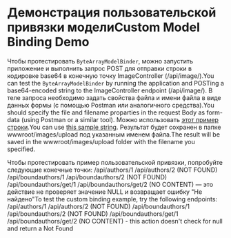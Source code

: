 # <a name="custom-model-binding-demo"></a><span data-ttu-id="047dd-101">Демонстрация пользовательской привязки модели</span><span class="sxs-lookup"><span data-stu-id="047dd-101">Custom Model Binding Demo</span></span>

<span data-ttu-id="047dd-102">Чтобы протестировать `ByteArrayModelBinder`, можно запустить приложение и выполнить запрос POST для отправки строки в кодировке base64 в конечную точку ImageController (/api/image/).</span><span class="sxs-lookup"><span data-stu-id="047dd-102">You can test the `ByteArrayModelBinder` by running the application and POSTing a base64-encoded string to the ImageController endpoint (/api/image/).</span></span> <span data-ttu-id="047dd-103">В теле запроса необходимо задать свойства файла и имени файла в виде данных формы (с помощью Postman или аналогичного средства).</span><span class="sxs-lookup"><span data-stu-id="047dd-103">You should specify the file and filename proparties in the request Body as form-data (using Postman or a similar tool).</span></span> <span data-ttu-id="047dd-104">Можно использовать [этот пример строки](Base64String.txt).</span><span class="sxs-lookup"><span data-stu-id="047dd-104">You can use [this sample string](Base64String.txt).</span></span> <span data-ttu-id="047dd-105">Результат будет сохранен в папке wwwroot/images/upload под указанным именем файла.</span><span class="sxs-lookup"><span data-stu-id="047dd-105">The result will be saved in the wwwroot/images/upload folder with the filename you specified.</span></span>

<span data-ttu-id="047dd-106">Чтобы протестировать пример пользовательской привязки, попробуйте следующие конечные точки: /api/authors/1 /api/authors/2 (NOT FOUND) /api/boundauthors/1 /api/boundauthors/2 (NOT FOUND) /api/boundauthors/get/1 /api/boundauthors/get/2 (NO CONTENT) — это действие не проверяет значение NULL и возвращает ошибку "Не найдено"</span><span class="sxs-lookup"><span data-stu-id="047dd-106">To test the custom binding example, try the following endpoints: /api/authors/1 /api/authors/2 (NOT FOUND) /api/boundauthors/1 /api/boundauthors/2 (NOT FOUND) /api/boundauthors/get/1 /api/boundauthors/get/2 (NO CONTENT) - this action doesn't check for null and return a Not Found</span></span>
